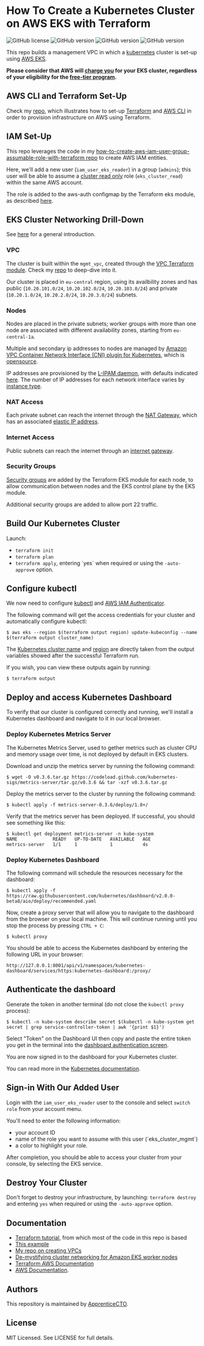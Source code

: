 # How To Create a Kubernetes Cluster on AWS EKS with Terraform

![GitHub license](https://img.shields.io/badge/license-MIT-informational)
![GitHub version](https://img.shields.io/badge/terraform-v0.13.5-success)
![GitHub version](https://img.shields.io/badge/EKS%20cluster-v1.18-success)
![GitHub version](https://img.shields.io/badge/local__machine__OS-OSX-blue)

This repo builds a management VPC in which a [kubernetes](https://kubernetes.io/) cluster is set-up using [AWS EKS](https://docs.aws.amazon.com/eks/latest/userguide/what-is-eks.html).

**Please consider that AWS will [charge you](https://aws.amazon.com/eks/pricing/) for your EKS cluster, regardless of your eligibility for the [free-tier program](https://aws.amazon.com/free/).** 

## AWS CLI and Terraform Set-Up

Check my [repo](https://github.com/apprenticecto/create-aws-ec2-with-terraform), which illustrates how to set-up [Terraform](https://www.terraform.io/) and [AWS CLI](https://aws.amazon.com/cli/) in order to provision infrastructure on AWS using Terraform.

## IAM Set-Up

This repo leverages the code in my [how-to-create-aws-iam-user-group-assumable-role-with-terraform repo](https://github.com/apprenticecto/how-to-create-aws-iam-user-group-assumable-role-with-terraform) to create AWS IAM entities.

Here, we'll add a new user (`iam_user_eks_reader`) in a group (`admins`);  this user will be able to assume a [cluster read only](https://docs.aws.amazon.com/eks/latest/userguide/security_iam_id-based-policy-examples.html#policy_example3) role (`eks_cluster_read`) within the same AWS account.

The role is added to the aws-auth configmap by the Terraform eks module, as described [here](https://docs.aws.amazon.com/eks/latest/userguide/add-user-role.html). 

## EKS Cluster Networking Drill-Down

See [here](https://docs.aws.amazon.com/eks/latest/userguide/eks-networking.html) for a general introduction. 

### VPC
The cluster is built within the `mgmt_vpc`, created through the [VPC Terraform module](https://registry.terraform.io/modules/terraform-aws-modules/vpc/aws/latest). Check my [repo](https://github.com/apprenticecto/how-to-create-your-aws-vpcs-pillars-with-terraform) to deep-dive into it.

Our cluster is placed in `eu-central` region, using its availbility zones and has public (`10.20.101.0/24`, `10.20.102.0/24`, `10.20.103.0/24`) and private (`10.20.1.0/24`, `10.20.2.0/24`, `10.20.3.0/24`) subnets.

### Nodes

Nodes are placed in the private subnets; worker groups with more than one node are associated with different availability zones, starting from `eu-central-1a`.

Multiple and secondary ip addresses to nodes are managed by [Amazon VPC Container Network Interface (CNI) plugin for Kubernetes](https://docs.aws.amazon.com/eks/latest/userguide/pod-networking.html), which is [opensource](https://github.com/aws/amazon-vpc-cni-k8s).

IP addresses are provisioned by the [L-IPAM daemon](https://docs.aws.amazon.com/eks/latest/userguide/pod-networking.html), with defaults indicated [here](https://docs.aws.amazon.com/eks/latest/userguide/cni-env-vars.html). The number of IP addresses for each network interface varies by [instance type](https://docs.aws.amazon.com/AWSEC2/latest/UserGuide/using-eni.html#AvailableIpPerENI). 

### NAT Access
Each private subnet can reach the internet through the [NAT Gateway](https://docs.aws.amazon.com/vpc/latest/userguide/vpc-nat-gateway.html), which has an associated [elastic IP address](https://docs.aws.amazon.com/AWSEC2/latest/UserGuide/elastic-ip-addresses-eip.html).

### Internet Access
Public subnets can reach the internet through an [internet gateway](https://docs.aws.amazon.com/vpc/latest/userguide/VPC_Internet_Gateway.html).

### Security Groups
[Security groups](https://docs.aws.amazon.com/vpc/latest/userguide/VPC_SecurityGroups.html) are added by the Terraform EKS module for each node, to allow communication between nodes and the EKS control plane by the EKS module.

Additional security groups are added to allow port 22 traffic.

## Build Our Kubernetes Cluster

Launch:

-  `terraform init`
-  `terraform plan`
-  `terraform apply`, entering ´yes´ when required or using the `-auto-approve` option.

## Configure kubectl

We now need to configure [kubectl](https://kubernetes.io/docs/tasks/tools/install-kubectl/) and [AWS IAM Authenticator](https://docs.aws.amazon.com/eks/latest/userguide/install-aws-iam-authenticator.html).

The following command will get the access credentials for your cluster and automatically configure kubectl:

```
$ aws eks --region $(terraform output region) update-kubeconfig --name $(terraform output cluster_name)
```

The [Kubernetes cluster name](https://github.com/hashicorp/learn-terraform-eks/blob/master/outputs.tf#L26) and [region](https://github.com/hashicorp/learn-terraform-eks/blob/master/outputs.tf#L21)  are directly taken from the output variables showed after the successful Terraform run.

If you wish, you can view these outputs again by running:

```
$ terraform output
```

## Deploy and access Kubernetes Dashboard

To verify that our cluster is configured correctly and running, we'll install a Kubernetes dashboard and navigate to it in our local browser. 

### Deploy Kubernetes Metrics Server

The Kubernetes Metrics Server, used to gether metrics such as cluster CPU and memory usage over time, is not deployed by default in EKS clusters.

Download and unzip the metrics server by running the following command:

```
$ wget -O v0.3.6.tar.gz https://codeload.github.com/kubernetes-sigs/metrics-server/tar.gz/v0.3.6 && tar -xzf v0.3.6.tar.gz
```

Deploy the metrics server to the cluster by running the following command:

```
$ kubectl apply -f metrics-server-0.3.6/deploy/1.8+/
```

Verify that the metrics server has been deployed. If successful, you should see something like this:

```
$ kubectl get deployment metrics-server -n kube-system
NAME             READY   UP-TO-DATE   AVAILABLE   AGE
metrics-server   1/1     1            1           4s
```

### Deploy Kubernetes Dashboard

The following command will schedule the resources necessary for the dashboard:

```
$ kubectl apply -f https://raw.githubusercontent.com/kubernetes/dashboard/v2.0.0-beta8/aio/deploy/recommended.yaml
```

Now, create a proxy server that will allow you to navigate to the dashboard 
from the browser on your local machine. This will continue running until you stop the process by pressing `CTRL + C`:

```
$ kubectl proxy
```

You should be able to access the Kubernetes dashboard by entering the following URL in your browser:

```
http://127.0.0.1:8001/api/v1/namespaces/kubernetes-dashboard/services/https:kubernetes-dashboard:/proxy/
```

## Authenticate the dashboard

Generate the token in another terminal (do not close the `kubectl proxy` process):

```
$ kubectl -n kube-system describe secret $(kubectl -n kube-system get secret | grep service-controller-token | awk '{print $1}')
```

Select "Token" on the Dashboard UI then copy and paste the entire token you 
get in the terminal into the [dashboard authentication screen](http://127.0.0.1:8001/api/v1/namespaces/kubernetes-dashboard/services/https:kubernetes-dashboard:/proxy/).

You are now signed in to the dashboard for your Kubernetes cluster.

You can read more in the [Kubernetes documentation](https://kubernetes.io/docs/tasks/access-application-cluster/web-ui-dashboard/#accessing-the-dashboard-ui).

## Sign-in With Our Added User

Login with the `iam_user_eks_reader` user to the console and select `switch role` from your account menu. 

You'll need to enter the following information:

- your account ID
- name of the role you want to assume with this user (´eks_cluster_mgmt´)
- a color to highlight your role.
 
After completion, you should be able to access your cluster from your console, by selecting the EKS service. 

## Destroy Your Cluster

Don't forget to destroy your infrastructure, by launching: `terraform destroy` and entering `yes` when required or using the `-auto-approve` option.

## Documentation

- [Terraform tutorial](https://github.com/hashicorp/learn-terraform-provision-eks-cluster), from which most of the code in this repo is based
- [This example](https://github.com/terraform-aws-modules/terraform-aws-eks/tree/master/examples/basic)
- [My repo on creating VPCs](https://github.com/apprenticecto/how-to-create-your-aws-vpcs-pillars-with-terraform)
- [De-mystifying cluster networking for Amazon EKS worker nodes](https://aws.amazon.com/blogs/containers/de-mystifying-cluster-networking-for-amazon-eks-worker-nodes/)
- [Terraform AWS Documentation](https://learn.hashicorp.com/collections/terraform/aws-get-started)
- [AWS Documentation](https://docs.aws.amazon.com/).

## Authors

This repository is maintained by [ApprenticeCTO](https://github.com/apprenticecto).

## License

MIT Licensed. See LICENSE for full details.


